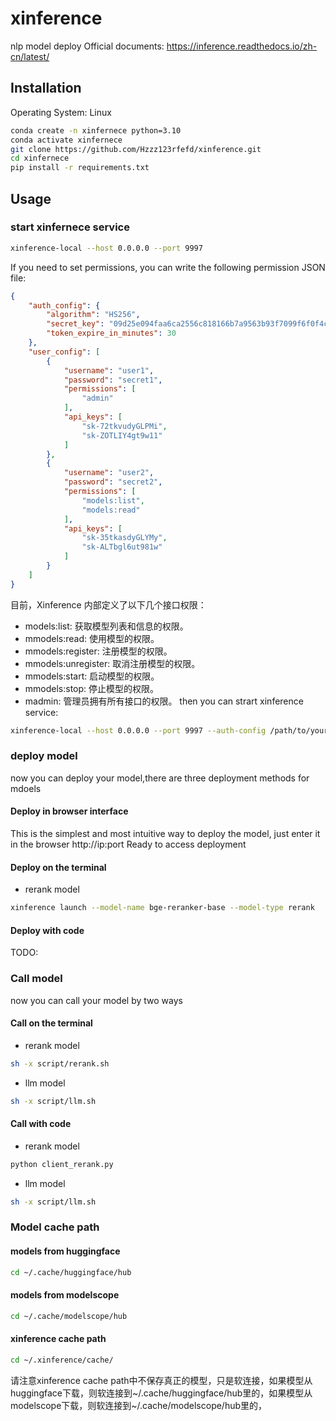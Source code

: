 # xinference
nlp model deploy
Official documents: https://inference.readthedocs.io/zh-cn/latest/
## Installation
Operating System: Linux
```bash
conda create -n xinfernece python=3.10
conda activate xinfernece
git clone https://github.com/Hzzz123rfefd/xinference.git
cd xinfernece
pip install -r requirements.txt
```
## Usage
### start xinfernece service
```bash
xinference-local --host 0.0.0.0 --port 9997 
```
If you need to set permissions, you can write the following permission JSON file:
```json
{
    "auth_config": {
        "algorithm": "HS256",
        "secret_key": "09d25e094faa6ca2556c818166b7a9563b93f7099f6f0f4caa6cf63b88e8d3e7",
        "token_expire_in_minutes": 30
    },
    "user_config": [
        {
            "username": "user1",
            "password": "secret1",
            "permissions": [
                "admin"
            ],
            "api_keys": [
                "sk-72tkvudyGLPMi",
                "sk-ZOTLIY4gt9w11"
            ]
        },
        {
            "username": "user2",
            "password": "secret2",
            "permissions": [
                "models:list",
                "models:read"
            ],
            "api_keys": [
                "sk-35tkasdyGLYMy",
                "sk-ALTbgl6ut981w"
            ]
        }
    ]
}
```
目前，Xinference 内部定义了以下几个接口权限：

*   models\:list: 获取模型列表和信息的权限。
*   mmodels\:read: 使用模型的权限。
*   mmodels\:register: 注册模型的权限。
*   mmodels\:unregister: 取消注册模型的权限。
*   mmodels\:start: 启动模型的权限。
*   mmodels\:stop: 停止模型的权限。
*   madmin: 管理员拥有所有接口的权限。
then you can strart xinference service:
```bash
xinference-local --host 0.0.0.0 --port 9997 --auth-config /path/to/your_json_config_file
```
### deploy model
now you can deploy your model,there are three deployment methods for mdoels
#### Deploy in browser interface
This is the simplest and most intuitive way to deploy the model, just enter it in the browser http://ip:port Ready to access deployment
#### Deploy on the terminal
* rerank model
```bash
xinference launch --model-name bge-reranker-base --model-type rerank
```
#### Deploy with code 
TODO:

### Call model
now you can call your model by two ways
#### Call on the terminal
* rerank model 
```bash
sh -x script/rerank.sh
```
* llm model
```bash
sh -x script/llm.sh
```

#### Call with code
* rerank model 
```bash
python client_rerank.py
```
* llm model
```bash
sh -x script/llm.sh
```
### Model cache path
#### models from huggingface
```bash
cd ~/.cache/huggingface/hub
```
#### models from modelscope
```bash
cd ~/.cache/modelscope/hub
```
#### xinference cache path
```bash
cd ~/.xinference/cache/
```
请注意xinference cache path中不保存真正的模型，只是软连接，如果模型从huggingface下载，则软连接到~/.cache/huggingface/hub里的，如果模型从modelscope下载，则软连接到~/.cache/modelscope/hub里的，